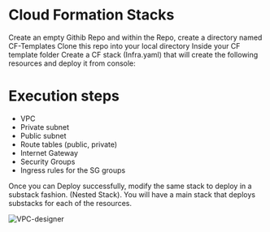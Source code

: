 # Cloud Formation Stacks

Create an empty Githib Repo and within the Repo, create a directory named CF-Templates
Clone this repo into your local directory
Inside your CF template folder Create a CF stack (Infra.yaml) that will create the following resources and deploy it from console:

# Execution steps
* VPC
* Private subnet
* Public subnet
* Route tables (public, private)
* Internet Gateway
* Security Groups
* Ingress rules for the SG groups


Once you can Deploy  successfully, modify the same stack to deploy in a substack fashion. (Nested Stack). You will have a main stack that deploys substacks for each of the resources.



![VPC-designer](https://user-images.githubusercontent.com/9987534/148680087-91d6f5a9-1b0b-43bb-a545-6fa3b5446351.png)

